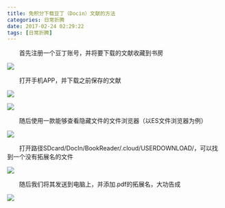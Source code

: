 ```yaml
---
title: 免积分下载豆丁（Docin）文献的方法
categories: 日常折腾
date: 2017-02-24 02:29:22
tags: [日常折腾]
---
```


&emsp;&emsp;首先注册一个豆丁账号，并将要下载的文献收藏到书房

![](https://pic.lufer.cc/images/2021/03/15/e4xJR1.png)   

&emsp;&emsp;打开手机APP，并下载之前保存的文献  

![](https://pic.lufer.cc/images/2021/03/15/e4x0de.png)  

![](https://pic.lufer.cc/images/2021/03/15/e4xUsK.png)   

&emsp;&emsp;随后使用一款能够查看隐藏文件的文件浏览器（以ES文件浏览器为例）

![](https://pic.lufer.cc/images/2021/03/15/e4xNM6.png)

&emsp;&emsp;打开路径SDcard/DocIn/BookReader/.cloud/USERDOWNLOAD/，可以找到一个没有拓展名的文件  

![](https://pic.lufer.cc/images/2021/03/15/e4xYxx.png)

&emsp;&emsp;随后我们将其发送到电脑上，并添加.pdf的拓展名，大功告成  

![](https://pic.lufer.cc/images/2021/03/15/e4xwZD.jpg)